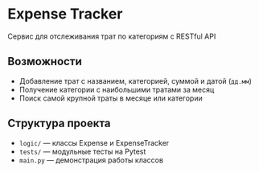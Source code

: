 # Expense Tracker
Сервис для отслеживания трат по категориям с RESTful API

## Возможности
- Добавление трат с названием, категорией, суммой и датой (`дд.мм`)
- Получение категории с наибольшими тратами за месяц
- Поиск самой крупной траты в месяце или категории

## Структура проекта
- `logic/` — классы Expense и ExpenseTracker
- `tests/` — модульные тесты на Pytest
- `main.py` — демонстрация работы классов